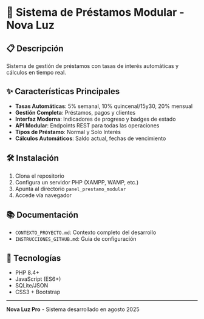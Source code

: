 # 🚀 Sistema de Préstamos Modular - Nova Luz

## 📋 Descripción
Sistema de gestión de préstamos con tasas de interés automáticas y cálculos en tiempo real.

## ✨ Características Principales
- **Tasas Automáticas**: 5% semanal, 10% quincenal/15y30, 20% mensual
- **Gestión Completa**: Préstamos, pagos y clientes
- **Interfaz Moderna**: Indicadores de progreso y badges de estado
- **API Modular**: Endpoints REST para todas las operaciones
- **Tipos de Préstamo**: Normal y Solo Interés
- **Cálculos Automáticos**: Saldo actual, fechas de vencimiento

## 🛠️ Instalación
1. Clona el repositorio
2. Configura un servidor PHP (XAMPP, WAMP, etc.)
3. Apunta al directorio `panel_prestamo_modular`
4. Accede vía navegador

## 📚 Documentación
- `CONTEXTO_PROYECTO.md`: Contexto completo del desarrollo
- `INSTRUCCIONES_GITHUB.md`: Guía de configuración

## 🔧 Tecnologías
- PHP 8.4+
- JavaScript (ES6+)
- SQLite/JSON
- CSS3 + Bootstrap

---
**Nova Luz Pro** - Sistema desarrollado en agosto 2025
